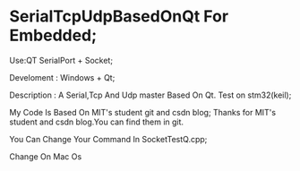 # SerialTcpUdpBasedOnQt For Embedded;

Use:QT SerialPort + Socket;

Develoment : Windows + Qt;

Description : A Serial,Tcp And Udp master Based On Qt. Test on stm32(keil);

My Code Is Based On MIT's student git and csdn blog;
Thanks for MIT's student and csdn blog.You can find them in git. 

You Can Change Your Command In SocketTestQ.cpp;

Change On Mac Os

